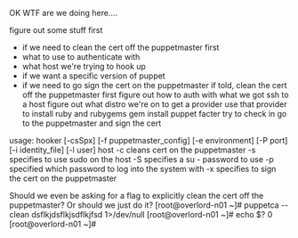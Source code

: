 OK WTF are we doing here....

figure out some stuff first
* if we need to clean the cert off the puppetmaster first
* what to use to authenticate with
* what host we're trying to hook up
* if we want a specific version of puppet
* if we need to go sign the cert on the puppetmaster
if told, clean the cert off the puppetmaster first
figure out how to auth with what we got
ssh to a host
figure out what distro we're on to get a provider
use that provider to install ruby and rubygems
gem install puppet facter
try to check in
go to the puppetmaster and sign the cert

usage: 
hooker [-csSpx] [-f puppetmaster_config] [-e environment] [-P port] [-i identity_file] [-l user] host
-c cleans cert on the puppetmaster 
-s specifies to use sudo on the host
-S specifies a su - password to use
-p specified which password to log into the system with
-x specifies to sign the cert on the puppetmaster




Should we even be asking for a flag to explicitly clean the cert off the puppetmaster? Or should we just do it?
[root@overlord-n01 ~]# puppetca --clean dsflkjdsflkjsdflkjfsd 1>/dev/null
[root@overlord-n01 ~]# echo $?
0
[root@overlord-n01 ~]#